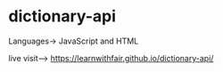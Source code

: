 # dictionary-api
Languages-> 
JavaScript and HTML

live visit--> https://learnwithfair.github.io/dictionary-api/

